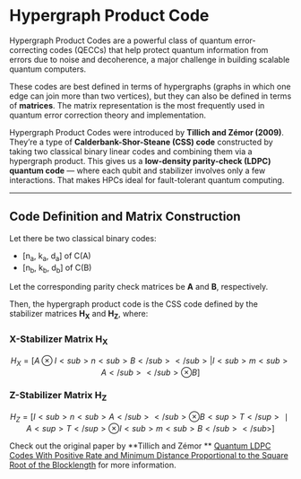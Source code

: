 # Hypergraph Product Code

Hypergraph Product Codes are a powerful class of quantum error-correcting codes (QECCs) that help protect quantum information from errors due to noise and decoherence, a major challenge in building scalable quantum computers.

These codes are best defined in terms of hypergraphs (graphs in which one edge can join more than two vertices), but they can also be defined in terms of **matrices**. The matrix representation is the most frequently used in quantum error correction theory and implementation.

Hypergraph Product Codes were introduced by **Tillich and Zémor (2009)**. They’re a type of **Calderbank-Shor-Steane (CSS) code** constructed by taking two classical binary linear codes and combining them via a hypergraph product. This gives us a **low-density parity-check (LDPC) quantum code** — where each qubit and stabilizer involves only a few interactions. That makes HPCs ideal for fault-tolerant quantum computing.

---

## Code Definition and Matrix Construction

Let there be two classical binary codes:

- \[n<sub>a</sub>, k<sub>a</sub>, d<sub>a</sub>\] of C(A)
- \[n<sub>b</sub>, k<sub>b</sub>, d<sub>b</sub>\] of C(B)

Let the corresponding parity check matrices be **A** and **B**, respectively.

Then, the hypergraph product code is the CSS code defined by the stabilizer matrices **H<sub>X</sub>** and **H<sub>Z</sub>**, where:

### X-Stabilizer Matrix H<sub>X</sub>

```math
H_X = [
    A ⊗ I<sub>n<sub>B</sub></sub>  |  I<sub>m<sub>A</sub></sub> ⊗ B
]
```
### Z-Stabilizer Matrix H<sub>Z</sub>

```math
H_Z = [
    I<sub>n<sub>A</sub></sub>⊗B<sup>T</sup>∣A<sup>T</sup>⊗I<sub>m<sub>B</sub></sub>
]
```

Check out the original paper by **Tillich and Zémor ** [Quantum LDPC Codes With Positive Rate and Minimum Distance Proportional to the Square Root of the Blocklength](https://ieeexplore.ieee.org/document/6671468) for more information.
